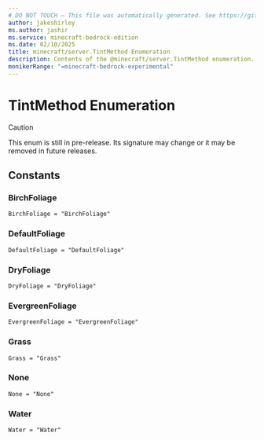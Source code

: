 ```yaml
---
# DO NOT TOUCH — This file was automatically generated. See https://github.com/mojang/minecraftapidocsgenerator to modify descriptions, examples, etc.
author: jakeshirley
ms.author: jashir
ms.service: minecraft-bedrock-edition
ms.date: 02/10/2025
title: minecraft/server.TintMethod Enumeration
description: Contents of the @minecraft/server.TintMethod enumeration.
monikerRange: "=minecraft-bedrock-experimental"
---
```

# TintMethod Enumeration

> [!CAUTION]
> This enum is still in pre-release.  Its signature may change or it may be removed in future releases.

## Constants
### **BirchFoliage**
`BirchFoliage = "BirchFoliage"`
### **DefaultFoliage**
`DefaultFoliage = "DefaultFoliage"`
### **DryFoliage**
`DryFoliage = "DryFoliage"`
### **EvergreenFoliage**
`EvergreenFoliage = "EvergreenFoliage"`
### **Grass**
`Grass = "Grass"`
### **None**
`None = "None"`
### **Water**
`Water = "Water"`
